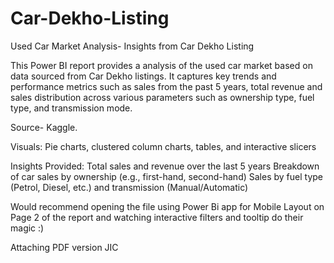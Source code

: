 # Car-Dekho-Listing
Used Car Market Analysis- Insights from Car Dekho Listing

This Power BI report provides a analysis of the used car market based on data sourced from Car Dekho listings. It captures key trends and performance metrics such as sales from the past 5 years, total revenue and sales distribution across various parameters such as ownership type, fuel type, and transmission mode.

Source- Kaggle.

Visuals: Pie charts, clustered column charts, tables, and interactive slicers

Insights Provided:
Total sales and revenue over the last 5 years
Breakdown of car sales by ownership (e.g., first-hand, second-hand)
Sales by fuel type (Petrol, Diesel, etc.) and transmission (Manual/Automatic)

Would recommend opening the file using Power Bi app for Mobile Layout on Page 2 of the report and watching interactive filters and tooltip do their magic :)

Attaching PDF version JIC


